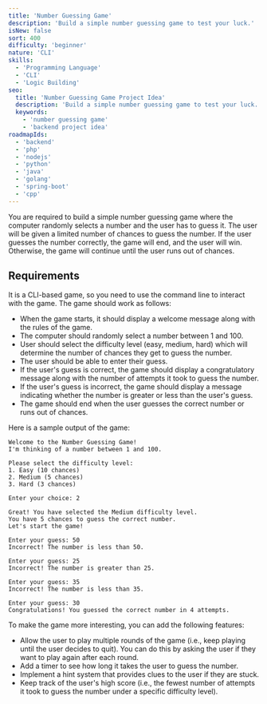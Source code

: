 ```yaml
---
title: 'Number Guessing Game'
description: 'Build a simple number guessing game to test your luck.'
isNew: false
sort: 400
difficulty: 'beginner'
nature: 'CLI'
skills:
  - 'Programming Language'
  - 'CLI'
  - 'Logic Building'
seo:
  title: 'Number Guessing Game Project Idea'
  description: 'Build a simple number guessing game to test your luck.'
  keywords:
    - 'number guessing game'
    - 'backend project idea'
roadmapIds:
  - 'backend'
  - 'php'
  - 'nodejs'
  - 'python'
  - 'java'
  - 'golang'
  - 'spring-boot'
  - 'cpp'
---
```


You are required to build a simple number guessing game where the computer randomly selects a number and the user has to guess it. The user will be given a limited number of chances to guess the number. If the user guesses the number correctly, the game will end, and the user will win. Otherwise, the game will continue until the user runs out of chances.

## Requirements

It is a CLI-based game, so you need to use the command line to interact with the game. The game should work as follows:

- When the game starts, it should display a welcome message along with the rules of the game.
- The computer should randomly select a number between 1 and 100.
- User should select the difficulty level (easy, medium, hard) which will determine the number of chances they get to guess the number.
- The user should be able to enter their guess.
- If the user's guess is correct, the game should display a congratulatory message along with the number of attempts it took to guess the number.
- If the user's guess is incorrect, the game should display a message indicating whether the number is greater or less than the user's guess.
- The game should end when the user guesses the correct number or runs out of chances.

Here is a sample output of the game:

```plaintext
Welcome to the Number Guessing Game!
I'm thinking of a number between 1 and 100.

Please select the difficulty level:
1. Easy (10 chances)
2. Medium (5 chances)
3. Hard (3 chances)

Enter your choice: 2

Great! You have selected the Medium difficulty level.
You have 5 chances to guess the correct number.
Let's start the game!

Enter your guess: 50
Incorrect! The number is less than 50.

Enter your guess: 25
Incorrect! The number is greater than 25.

Enter your guess: 35
Incorrect! The number is less than 35.

Enter your guess: 30
Congratulations! You guessed the correct number in 4 attempts.
```

To make the game more interesting, you can add the following features:

- Allow the user to play multiple rounds of the game (i.e., keep playing until the user decides to quit). You can do this by asking the user if they want to play again after each round.
- Add a timer to see how long it takes the user to guess the number.
- Implement a hint system that provides clues to the user if they are stuck.
- Keep track of the user's high score (i.e., the fewest number of attempts it took to guess the number under a specific difficulty level).
